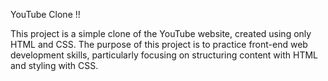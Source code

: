 YouTube Clone !!


This project is a simple clone of the YouTube website, created using only HTML and CSS. The purpose of this project is to practice front-end web development skills, particularly focusing on structuring content with HTML and styling with CSS.
